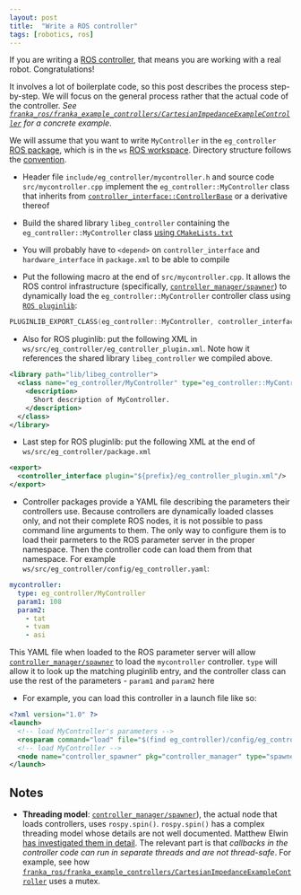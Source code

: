 ```yaml
---
layout: post
title:  "Write a ROS controller"
tags: [robotics, ros]
---
```


If you are writing a [ROS controller](http://wiki.ros.org/ros_control), that means you are working with a real robot.
Congratulations!

It involves a lot of boilerplate code, so this post describes the process step-by-step. We will focus
on the general process rather that the actual code of the controller. _See
[`franka_ros/franka_example_controllers/CartesianImpedanceExampleController`](https://github.com/frankaemika/franka_ros/blob/develop/franka_example_controllers/src/cartesian_impedance_example_controller.cpp)
for a concrete example_.

We will assume that you want to write `MyController` in the `eg_controller` [ROS package](http://wiki.ros.org/Packages),
which is in the `ws` [ROS workspace](http://wiki.ros.org/catkin/Tutorials/create_a_workspace). Directory structure
follows the [convention](http://wiki.ros.org/Packages#Common_Files_and_Directories).

- Header file `include/eg_controller/mycontroller.h` and source code `src/mycontroller.cpp` implement the
`eg_controller::MyController` class that inherits from
[`controller_interface::ControllerBase`](https://docs.ros.org/en/jade/api/controller_interface/html/c++/classcontroller__interface_1_1ControllerBase.html)
or a derivative thereof

- Build the shared library `libeg_controller` containing the `eg_controller::MyController` class
[using `CMakeLists.txt`](http://wiki.ros.org/catkin/CMakeLists.txt)

- You will probably have to `<depend>` on `controller_interface` and `hardware_interface` in `package.xml` to be able
to compile

- Put the following macro at the end of `src/mycontroller.cpp`. It allows the ROS control infrastructure
(specifically, [`controller_manager/spawner`](http://wiki.ros.org/controller_manager#spawner))
to dynamically load the `eg_controller::MyController` controller class using
[`ROS pluginlib`](http://wiki.ros.org/pluginlib/Tutorials/Writing%20and%20Using%20a%20Simple%20Plugin):

```cpp
PLUGINLIB_EXPORT_CLASS(eg_controller::MyController, controller_interface::ControllerBase)
```

- Also for ROS pluginlib: put the following XML in `ws/src/eg_controller/eg_controller_plugin.xml`. Note how it references
the shared library `libeg_controller` we compiled above.

```xml
<library path="lib/libeg_controller">
  <class name="eg_controller/MyController" type="eg_controller::MyController" base_class_type="controller_interface::ControllerBase">
    <description>
      Short description of MyController.
    </description>
  </class>
</library>
```

- Last step for ROS pluginlib: put the following XML at the end of `ws/src/eg_controller/package.xml`

```xml
<export>
  <controller_interface plugin="${prefix}/eg_controller_plugin.xml"/>
</export>
```

- Controller packages provide a YAML file describing the parameters their controllers use. Because controllers are
dynamically loaded classes only, and not their complete ROS nodes, it is not possible to pass command line arguments to them.
The only way to configure them is to load their parmeters to the ROS parameter server in the proper namespace. Then the
controller code can load them from that namespace. For example `ws/src/eg_controller/config/eg_controller.yaml`:

```yaml
mycontroller:
  type: eg_controller/MyController
  param1: 108
  param2:
    - tat
    - tvam
    - asi
```
This YAML file when loaded to the ROS parameter server will allow
[`controller_manager/spawner`](http://wiki.ros.org/controller_manager#spawner) to load the `mycontroller` controller.
`type` will allow it to look up the matching pluginlib entry, and the controller class can use the rest of the
parameters - `param1` and `param2` here

- For example, you can load this controller in a launch file like so:

```xml
<?xml version="1.0" ?>
<launch>
  <!-- load MyController's parameters -->
  <rosparam command="load" file="$(find eg_controller)/config/eg_controller.yaml" />
  <!-- load MyController -->
  <node name="controller_spawner" pkg="controller_manager" type="spawner" respawn="false" output="screen" args="myconroller"/>
</launch>
```

## Notes

- **Threading model**: [`controller_manager/spawner`](http://wiki.ros.org/controller_manager#spawner)), the actual node that loads
controllers, uses `rospy.spin()`. `rospy.spin()` has a complex threading model whose details are not well documented. Matthew Elwin
[has investigated them in detail](https://nu-msr.github.io/me495_site/lecture08_threads.html). The relevant part is that
_callbacks in the controller code can run in separate threads and are not thread-safe_. For example, see how
[`franka_ros/franka_example_controllers/CartesianImpedanceExampleController`](https://github.com/frankaemika/franka_ros/blob/develop/franka_example_controllers/src/cartesian_impedance_example_controller.cpp)
uses a mutex.
